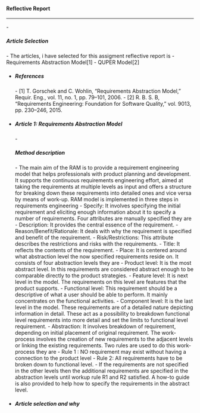 <h4>Reflective Report</h4>
<hr>
- <h5>Article Selection</h5> 
  - The articles, i have selected for this assigment reflective report is
    - Requirements Abstraction Model[1]
    - QUPER Model[2]
      
- <h5>References</h5>
  - [1]	T. Gorschek and C. Wohlin, “Requirements Abstraction Model,” Requir. Eng., vol. 11, no. 1, pp. 79–101, 2006.
  - [2]	R. B. S. B, “Requirements Engineering: Foundation for Software Quality,” vol. 9013, pp. 230–246, 2015. 

- <h5>Article 1: Requirements Abstraction Model</h5>
  - <h5> Method description</h5> 
    - The main aim of the RAM is to provide a requirement engineering model that helps professionals with product planning and development. It supports the continuous requirements engineering effort, aimed at taking the requirements at multiple levels as input and offers a structure for breaking down these requirements into detailed ones and vice versa by means of work-up. RAM model is implemented in three steps in requirements engineering
      - Specify: It involves specifying the initial requirement and eliciting enough information about it to specify a number of requirements. Four attributes are manually specified they are 
        - Description: It provides the central essence of the requirement.
        - Reason/Benefit/Rationale: It deals with why the requirement is specified and benefit of the requirement.
        - Risk/Restrictions: This attribute describes the restrictions and risks with the requirements.
        - Title: It reflects the contents of the requirement.
      - Place: It is centered around what abstraction level the now specified requirements reside on. It consists of four abstraction levels they are 
        - Product level: It is the most abstract level. In this requirements are considered abstract enough to be comparable directly to the product strategies.
        - Feature level: It is next level in the model. The requirements on this level are features that the product supports. 
        - Functional level: This requirement should be a descriptive of what a user should be able to perform. It mainly concentrates on the functional activities.
        - Component level: It is the last level in the model. These requirements are of a detailed nature depicting information in detail. These act as a possibility to breakdown functional level requirements into more detail and set the limits to functional level requirement.
      - Abstraction: It involves breakdown of requirement, depending on initial placement of original requirement. The work- process involves the creation of new requirements to the adjacent levels or linking the existing requirements. Two rules are used to do this work-process they are 
        - Rule 1 : NO requirement may exist without having a connection to the product level
        - Rule 2: All requirements have to be broken down to functional level.
      - If the requirements are not specified in the other levels then the additional requirements are specified in the abstraction levels until workup rule R1 and R2 satisfied. A how-to guide is also provided to help how to specify the requirements in the abstract level. 
 - <h5> Article selection and why </h5>




